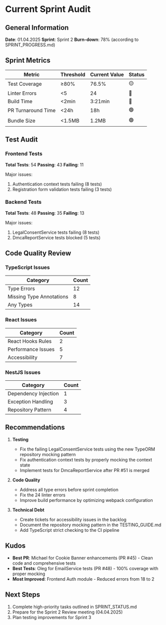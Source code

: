 # Current Sprint Audit

## General Information

**Date**: 01.04.2025
**Sprint**: Sprint 2
**Burn-down**: 78% (according to SPRINT_PROGRESS.md)

## Sprint Metrics

| Metric                     | Threshold  | Current Value | Status    |
|-----------------------------|------------|---------------|-----------|
| Test Coverage              | ≥80%       | 76.5%         | 🟡        |
| Linter Errors              | <5         | 24            | 🔴        |
| Build Time                 | <2min      | 3:21min       | 🔴        |
| PR Turnaround Time         | <24h       | 18h           | 🟢        |
| Bundle Size                | <1.5MB     | 1.2MB         | 🟢        |

## Test Audit

### Frontend Tests

**Total Tests**: 54
**Passing**: 43
**Failing**: 11

Major issues:
1. Authentication context tests failing (8 tests)
2. Registration form validation tests failing (3 tests)

### Backend Tests

**Total Tests**: 48
**Passing**: 35
**Failing**: 13

Major issues:
1. LegalConsentService tests failing (8 tests)
2. DmcaReportService tests blocked (5 tests)

## Code Quality Review

### TypeScript Issues

| Category              | Count |
|-----------------------|-------|
| Type Errors           | 12    |
| Missing Type Annotations | 8  |
| Any Types             | 14    |

### React Issues

| Category              | Count |
|-----------------------|-------|
| React Hooks Rules     | 2     |
| Performance Issues    | 5     |
| Accessibility         | 7     |

### NestJS Issues

| Category              | Count |
|-----------------------|-------|
| Dependency Injection  | 1     |
| Exception Handling    | 3     |
| Repository Pattern    | 4     |

## Recommendations

1. **Testing**
   - Fix the failing LegalConsentService tests using the new TypeORM repository mocking pattern
   - Fix authentication context tests by properly mocking the context state
   - Implement tests for DmcaReportService after PR #51 is merged

2. **Code Quality**
   - Address all type errors before sprint completion
   - Fix the 24 linter errors
   - Improve build performance by optimizing webpack configuration

3. **Technical Debt**
   - Create tickets for accessibility issues in the backlog
   - Document the repository mocking pattern in the TESTING_GUIDE.md
   - Add TypeScript strict checking to the CI pipeline

## Kudos

- **Best PR**: Michael for Cookie Banner enhancements (PR #45) - Clean code and comprehensive tests
- **Best Tests**: Oleg for EmailService tests (PR #48) - 100% coverage with proper mocking
- **Most Improved**: Frontend Auth module - Reduced errors from 18 to 2

## Next Steps

1. Complete high-priority tasks outlined in SPRINT_STATUS.md
2. Prepare for the Sprint 2 Review meeting (04.04.2025)
3. Plan testing improvements for Sprint 3 